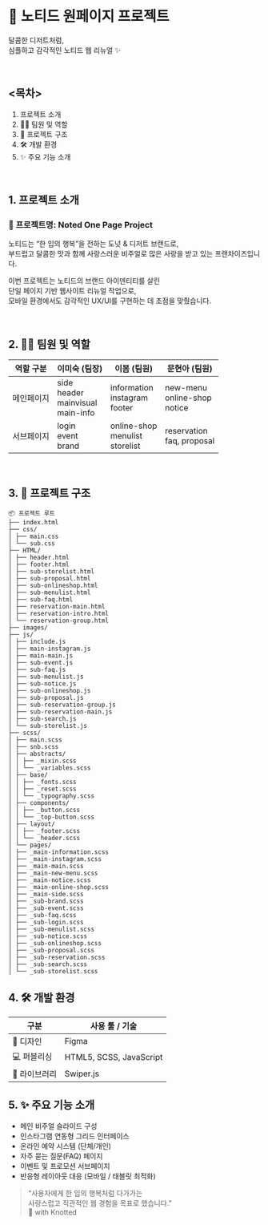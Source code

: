 # 🍩 노티드 원페이지 프로젝트

달콤한 디저트처럼,  
심플하고 감각적인 노티드 웹 리뉴얼 ✨

<br>

## <목차>
 1. 프로젝트 소개
 2. 👩‍💻 팀원 및 역할
 3. 📁 프로젝트 구조
 4. 🛠️ 개발 환경
 5. ✨ 주요 기능 소개


<br>

## 1. 프로젝트 소개

### 📝 **프로젝트명: Noted One Page Project**

노티드는 “한 입의 행복”을 전하는 도넛 & 디저트 브랜드로,  
부드럽고 달콤한 맛과 함께 사랑스러운 비주얼로 많은 사랑을 받고 있는 프랜차이즈입니다.

이번 프로젝트는 노티드의 브랜드 아이덴티티를 살린  
단일 페이지 기반 웹사이트 리뉴얼 작업으로,  
모바일 환경에서도 감각적인 UX/UI를 구현하는 데 초점을 맞췄습니다.

<br>

## 2. 👩‍💻 팀원 및 역할

| 역할 구분  | 이미숙 (팀장)                     | 이봄 (팀원)                      | 문현아 (팀원)                   |
|------------|----------------------------------|---------------------------------|--------------------------------|
| 메인페이지 | side<br> header<br> mainvisual<br> main-info | information<br> instagram<br> footer  | new-menu<br> online-shop<br> notice  |
| 서브페이지 | login<br> event<br> brand               | online-shop<br> menulist<br> storelist | reservation<br> faq, proposal     |


<br>

## 3. 📁 프로젝트 구조
```
📦 프로젝트 루트
├── index.html
├── css/
│ ├── main.css
│ └── sub.css
├── HTML/
│ ├── header.html
│ ├── footer.html
│ ├── sub-storelist.html
│ ├── sub-proposal.html
│ ├── sub-onlineshop.html
│ ├── sub-menulist.html
│ ├── sub-faq.html
│ ├── reservation-main.html
│ ├── reservation-intro.html
│ └── reservation-group.html
├── images/
├── js/
│ ├── include.js
│ ├── main-instagram.js
│ ├── main-main.js
│ ├── sub-event.js
│ ├── sub-faq.js
│ ├── sub-menulist.js
│ ├── sub-notice.js
│ ├── sub-onlineshop.js
│ ├── sub-proposal.js
│ ├── sub-reservation-group.js
│ ├── sub-reservation-main.js
│ ├── sub-search.js
│ └── sub-storelist.js
├── scss/
│ ├── main.scss
│ ├── snb.scss
│ ├── abstracts/
│ │ ├── _mixin.scss
│ │ └── _variables.scss
│ ├── base/
│ │ ├── _fonts.scss
│ │ ├── _reset.scss
│ │ └── _typography.scss
│ ├── components/
│ │ ├── _button.scss
│ │ └── _top-button.scss
│ ├── layout/
│ │ ├── _footer.scss
│ │ └── _header.scss
│ └── pages/
│ ├── _main-information.scss
│ ├── _main-instagram.scss
│ ├── _main-main.scss
│ ├── _main-new-menu.scss
│ ├── _main-notice.scss
│ ├── _main-online-shop.scss
│ ├── _main-side.scss
│ ├── _sub-brand.scss
│ ├── _sub-event.scss
│ ├── _sub-faq.scss
│ ├── _sub-login.scss
│ ├── _sub-menulist.scss
│ ├── _sub-notice.scss
│ ├── _sub-onlineshop.scss
│ ├── _sub-proposal.scss
│ ├── _sub-reservation.scss
│ ├── _sub-search.scss
│ └── _sub-storelist.scss
```



## 4. 🛠️ 개발 환경

| 구분       | 사용 툴 / 기술               |
|------------|-----------------------------|
| 🎨 디자인  | Figma                       |
| 💻 퍼블리싱 | HTML5, SCSS, JavaScript     |
| 📱 라이브러리 | Swiper.js                  |



## 5. ✨ 주요 기능 소개

- 메인 비주얼 슬라이드 구성  
- 인스타그램 연동형 그리드 인터페이스  
- 온라인 예약 시스템 (단체/개인)  
- 자주 묻는 질문(FAQ) 페이지  
- 이벤트 및 프로모션 서브페이지  
- 반응형 레이아웃 대응 (모바일 / 태블릿 최적화)



> “사용자에게 한 입의 행복처럼 다가가는  
> 사랑스럽고 직관적인 웹 경험을 목표로 했습니다.”  
> 🍩 with Knotted

